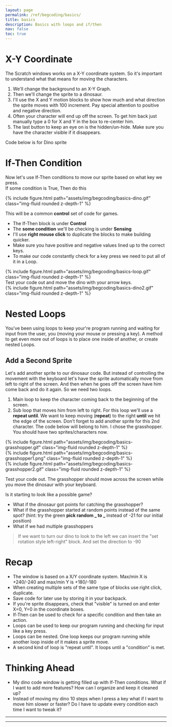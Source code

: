 ```yaml
---
layout: page
permalink: /ref/begcoding/basics/
title: basics
description: Basics with loops and if/then
nav: false
toc: true
---
```


# X-Y Coordinate
The Scratch windows works on a X-Y coordinate system. So it's important to understand what that means for moving the characters.​
1. We'll change the background to an X-Y Graph.
2. Then we'll change the sprite to a dinosaur.
3. I'll use the X and Y motion blocks to show how much and what direction the sprite moves with 100 increment. Pay special attention to positive and negative direction. 
4. Often your character will end up off the screen. To get him back just manually type a 0 for X and Y in the box to re-center him. 
5. The last button to keep an eye on is the hidden/un-hide. Make sure you have the character visible if it disappears.

Code below is for Dino sprite

# If-Then Condition
Now let's use If-Then conditions to move our sprite based on what key we press.  
If some condition is True, Then do this
<div class="row">
  <div class="col-md mt-3 mt-md-0">
    {% include figure.html path="assets/img/begcoding/basics-dino.gif" class="img-fluid rounded z-depth-1" %}
  </div>
</div>

​​​​This will be a common **control** set of code for games. 
* The If-Then block is under **Control**
* The **some condition** we'll be checking is under **Sensing**​
* I'll use **right mouse click** to duplicate the blocks to make building quicker.
* Make sure you have positive and negative values lined up to the correct keys.
* To make our code constantly check for a key press we need to put all of it in a Loop.
<div class="row">
    <div class="col-md mt-3 mt-md-0">
        {% include figure.html path="assets/img/begcoding/basics-loop.gif" class="img-fluid rounded z-depth-1" %}
    </div>
</div>
Test your code out and move the dino with your arrow keys.
<div class="row">
    <div class="col-md mt-3 mt-md-0">
        {% include figure.html path="assets/img/begcoding/basics-dino2.gif" class="img-fluid rounded z-depth-1" %}
    </div>
</div>

# Nested Loops
You've been using loops to keep your're program running and waiting for input from the user, you (moving your mouse or pressing a key). A method to get even more out of loops is to place one inside of another, or create nested Loops.

## Add a Second Sprite
Let's add another sprite to our dinosaur code. But instead of controlling the movement with the keyboard let's have the sprite automatically move from left to right of the screen. And then when he goes off the screen have him come back and do it again. So we need two loops.
1. Main loop to keep the character coming back to the beginning of the screen.
2. Sub loop that moves him from left to right. For this loop we'll use a **repeat until**. We want to keep moving (**repeat**) to the right **until** we hit the edge of the screen.
​Don't forget to add another sprite for this 2nd character. The code below will belong to him. I chose the grasshopper. You should have two sprites/characters now.
<div class="row">
    <div class="col-md mt-3 mt-md-0">
        {% include figure.html path="assets/img/begcoding/basics-grasshopper.gif" class="img-fluid rounded z-depth-1" %}
    </div>
</div>
<div class="row">
    <div class="col-4-auto mt-3 mt-md-0">
        {% include figure.html path="assets/img/begcoding/basics-grasshopper1.png" class="img-fluid rounded z-depth-1" %}
    </div>
    <div class="col-6 mt-3 mt-md-0">
        {% include figure.html path="assets/img/begcoding/basics-grasshopper2.gif" class="img-fluid rounded z-depth-1" %}
    </div>
</div>

Test your code out. The grasshopper should move across the screen while you move the dinosaur with your keyboard.

Is it starting to look like a possible game?
* What if the dinosaur got points for catching the grasshopper?
* What if the grasshopper started at random points instead of the same spot? (hint: try the green **pick random _ to _** instead of -21 for our initial position)​​
* What if we had multiple grasshoppers

> If we want to turn our dino to look to the left we can insert the "set rotation style left-right" block. And set the direction to -90

# Recap
* The window is based on a X/Y coordinate system. Max/min X is +240/-240 and max/min Y is +180/-180
* When creating multiple sets of the same type of blocks use right click, duplicate.
* Save code for later use by storing it in your backpack.
* If you're sprite disappears, check that "visible" is turned on and enter X=0, Y=0 in the coordinate boxes.
* If-Then can be used to check for a specific condition and then take an action.
* Loops can be used to keep our program running and checking for input like a key press.
* Loops can be nested. One loop keeps our program running while another loop inside of it makes a sprite move.
* A second kind of loop is "repeat until". It loops until a "condition" is met.

# Thinking Ahead
* My dino code window is getting filled up with If-Then conditions. What if I want to add more features? How can I organize and keep it cleaned up?
* Instead of moving my dino 10 steps when I press a key what if I want to move him slower or faster? Do I have to update every condition each time I want to tweak it?

-----------------------------  
-----------------------------  